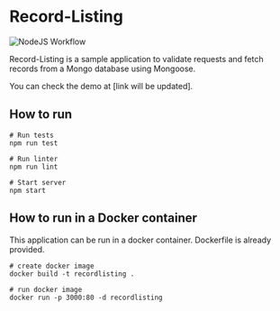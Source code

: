 # Record-Listing

![NodeJS Workflow](https://github.com/ercang/record-listing/workflows/Node.js%20CI/badge.svg)


Record-Listing is a sample application to validate requests and fetch records from a Mongo database using Mongoose.

You can check the demo at [link will be updated].


## How to run
```
# Run tests
npm run test

# Run linter
npm run lint

# Start server
npm start

```

## How to run in a Docker container
This application can be run in a docker container. Dockerfile is already provided.

```
# create docker image
docker build -t recordlisting .

# run docker image
docker run -p 3000:80 -d recordlisting

```
